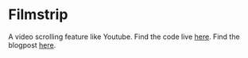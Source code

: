 # Filmstrip
A video scrolling feature like Youtube. Find the code live [here](https://wictro.github.io/Filmstrip/index.html). Find the blogpost [here](https://viktorahmeti.me/ndertojme-nje-video-filmstrip/).

